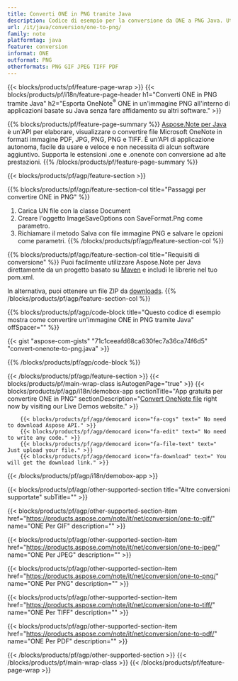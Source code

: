 ```yaml
---
title: Converti ONE in PNG tramite Java
description: Codice di esempio per la conversione da ONE a PNG Java. Utilizzare il codice di esempio API per la conversione di file batch ONE in PNG all'interno di qualsiasi applicazione basata su Java. 
url: /it/java/conversion/one-to-png/
family: note
platformtag: java
feature: conversion
informat: ONE
outformat: PNG
otherformats: PNG GIF JPEG TIFF PDF
---
```

{{< blocks/products/pf/feature-page-wrap >}}
{{< blocks/products/pf/i18n/feature-page-header h1="Converti ONE in PNG tramite Java" h2="Esporta OneNote<sup>&reg;</sup> ONE in un'immagine PNG all'interno di applicazioni basate su Java senza fare affidamento su altri software." >}}

{{% blocks/products/pf/feature-page-summary %}}
[Aspose.Note per Java](https://products.aspose.com/note/java/) è un'API per elaborare, visualizzare o convertire file Microsoft OneNote in formati immagine PDF, JPG, PNG, PNG e TIFF. È un'API di applicazione autonoma, facile da usare e veloce e non necessita di alcun software aggiuntivo. Supporta le estensioni .one e .onenote con conversione ad alte prestazioni.
{{% /blocks/products/pf/feature-page-summary  %}}

{{< blocks/products/pf/agp/feature-section >}}

{{% blocks/products/pf/agp/feature-section-col title="Passaggi per convertire ONE in PNG" %}}
1. Carica UN file con la classe Document
2. Creare l'oggetto ImageSaveOptions con SaveFormat.Png come parametro.
3. Richiamare il metodo Salva con file immagine PNG e salvare le opzioni come parametri.
{{% /blocks/products/pf/agp/feature-section-col %}}

{{% blocks/products/pf/agp/feature-section-col title="Requisiti di conversione" %}}
Puoi facilmente utilizzare Aspose.Note per Java direttamente da un progetto basato su [Maven](https://repository.aspose.com/webapp/#/artifacts/browse/tree/General/repo/com/aspose/aspose-note) e includi le librerie nel tuo pom.xml.

In alternativa, puoi ottenere un file ZIP da [downloads](https://downloads.aspose.com/note/java).
{{% /blocks/products/pf/agp/feature-section-col %}}

{{% blocks/products/pf/agp/code-block title="Questo codice di esempio mostra come convertire un'immagine ONE in PNG tramite Java" offSpacer="" %}}

{{< gist "aspose-com-gists" "71c1ceeafd68ca630fec7a36ca74f6d5" "convert-onenote-to-png.java" >}}

{{% /blocks/products/pf/agp/code-block %}}

{{< /blocks/products/pf/agp/feature-section >}}
{{< blocks/products/pf/main-wrap-class isAutogenPage="true" >}}
{{< blocks/products/pf/agp/i18n/demobox-app sectionTitle="App gratuita per convertire ONE in PNG" sectionDescription="[Convert OneNote file](https://products.aspose.app/note/conversion/onenote-to-png) right now by visiting our Live Demos website." >}}

        {{< blocks/products/pf/agp/democard icon="fa-cogs" text=" No need to download Aspose API." >}}
        {{< blocks/products/pf/agp/democard icon="fa-edit" text=" No need to write any code." >}}
        {{< blocks/products/pf/agp/democard icon="fa-file-text" text=" Just upload your file." >}}
        {{< blocks/products/pf/agp/democard icon="fa-download" text=" You will get the download link." >}}
		
{{< /blocks/products/pf/agp/i18n/demobox-app >}}

{{< blocks/products/pf/agp/other-supported-section title="Altre conversioni supportate" subTitle="" >}}

{{< blocks/products/pf/agp/other-supported-section-item href="https://products.aspose.com/note/it/net/conversion/one-to-gif/" name="ONE Per GIF" description="" >}}

{{< blocks/products/pf/agp/other-supported-section-item href="https://products.aspose.com/note/it/net/conversion/one-to-jpeg/" name="ONE Per JPEG" description="" >}}

{{< blocks/products/pf/agp/other-supported-section-item href="https://products.aspose.com/note/it/net/conversion/one-to-png/" name="ONE Per PNG" description="" >}}

{{< blocks/products/pf/agp/other-supported-section-item href="https://products.aspose.com/note/it/net/conversion/one-to-tiff/" name="ONE Per TIFF" description="" >}}

{{< blocks/products/pf/agp/other-supported-section-item href="https://products.aspose.com/note/it/net/conversion/one-to-pdf/" name="ONE Per PDF" description="" >}}



{{< /blocks/products/pf/agp/other-supported-section >}}
{{< /blocks/products/pf/main-wrap-class >}}
{{< /blocks/products/pf/feature-page-wrap >}}